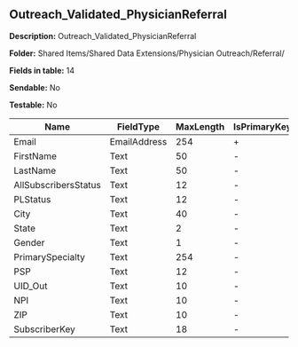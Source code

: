 ## Outreach_Validated_PhysicianReferral

**Description:** Outreach_Validated_PhysicianReferral

**Folder:** Shared Items/Shared Data Extensions/Physician Outreach/Referral/

**Fields in table:** 14

**Sendable:** No

**Testable:** No

| Name | FieldType | MaxLength | IsPrimaryKey | IsNullable | DefaultValue |
| --- | --- | --- | --- | --- | --- |
| Email | EmailAddress | 254 | + | - |  |
| FirstName | Text | 50 | - | + |  |
| LastName | Text | 50 | - | + |  |
| AllSubscribersStatus | Text | 12 | - | + |  |
| PLStatus | Text | 12 | - | + |  |
| City | Text | 40 | - | + |  |
| State | Text | 2 | - | + |  |
| Gender | Text | 1 | - | + |  |
| PrimarySpecialty | Text | 254 | - | + |  |
| PSP | Text | 12 | - | + |  |
| UID_Out | Text | 10 | - | + |  |
| NPI | Text | 10 | - | + |  |
| ZIP | Text | 10 | - | + |  |
| SubscriberKey | Text | 18 | - | + |  |
